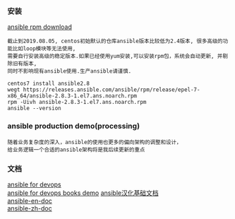 ### 安装
[ansible rpm download][1]
```
截止到2019.08.05, centos初始默认的仓库ansible版本比较低为2.4版本, 很多高级的功能比如loop模块等无法使用,
需要自行安装高级的稳定版本.如果已经使用yum安装,可以安装rpm包，系统会自动更新, 并剔除旧有版本,
同时不影响现有ansible使用.生产ansible请谨慎.

centos7 install ansible2.8
wegt https://releases.ansible.com/ansible/rpm/release/epel-7-x86_64/ansible-2.8.3-1.el7.ans.noarch.rpm
rpm -Uivh ansible-2.8.3-1.el7.ans.noarch.rpm
ansible --version
```




### ansible production demo(processing)
```
随着业务复杂度的深入，ansible的使用也更多的偏向架构的调整和设计，  
给业务逻辑一个合适的ansible架构将是我后续更新的重点
```

### 文档
[ansible for devops][2]  
[ansible for devops books demo][6]
[ansible汉化基础文档][3]  
[ansible-en-doc][4]  
[ansible-zh-doc][5]

[1]: https://releases.ansible.com/ansible/rpm/release/epel-7-x86_64/
[2]: https://www.ansible.com/resources/ebooks/ansible-for-devops
[3]: http://getansible.com/
[4]: https://docs.ansible.com/ansible/latest/
[5]: https://ansible-tran.readthedocs.io/en/latest/docs/
[6]: https://github.com/geerlingguy/ansible-for-devops

